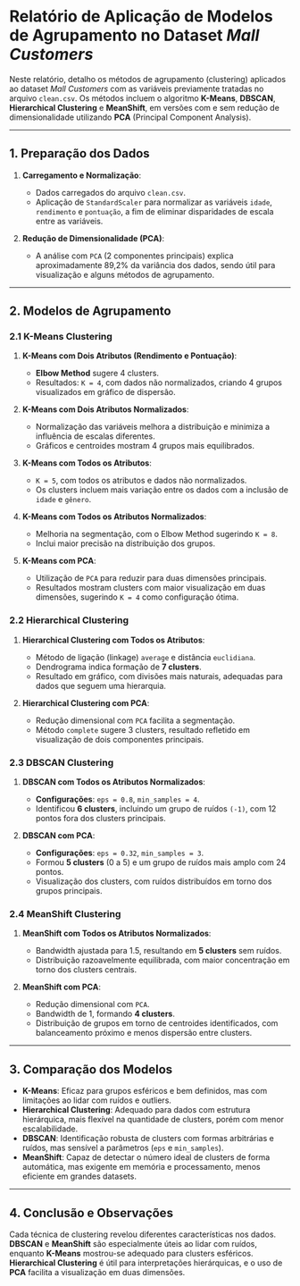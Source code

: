 # Relatório de Aplicação de Modelos de Agrupamento no Dataset *Mall Customers*

Neste relatório, detalho os métodos de agrupamento (clustering) aplicados ao dataset *Mall Customers* com as variáveis previamente tratadas no arquivo `clean.csv`. Os métodos incluem o algoritmo **K-Means**, **DBSCAN**, **Hierarchical Clustering** e **MeanShift**, em versões com e sem redução de dimensionalidade utilizando **PCA** (Principal Component Analysis).

---

## 1. **Preparação dos Dados**
1. **Carregamento e Normalização**:
   - Dados carregados do arquivo `clean.csv`.
   - Aplicação de `StandardScaler` para normalizar as variáveis `idade`, `rendimento` e `pontuação`, a fim de eliminar disparidades de escala entre as variáveis.
   
2. **Redução de Dimensionalidade (PCA)**:
   - A análise com `PCA` (2 componentes principais) explica aproximadamente 89,2% da variância dos dados, sendo útil para visualização e alguns métodos de agrupamento.

---

## 2. **Modelos de Agrupamento**

### 2.1 **K-Means Clustering**
1. **K-Means com Dois Atributos (Rendimento e Pontuação)**:
   - **Elbow Method** sugere 4 clusters.
   - Resultados: `K = 4`, com dados não normalizados, criando 4 grupos visualizados em gráfico de dispersão.
   
2. **K-Means com Dois Atributos Normalizados**:
   - Normalização das variáveis melhora a distribuição e minimiza a influência de escalas diferentes.
   - Gráficos e centroides mostram 4 grupos mais equilibrados.

3. **K-Means com Todos os Atributos**:
   - `K = 5`, com todos os atributos e dados não normalizados.
   - Os clusters incluem mais variação entre os dados com a inclusão de `idade` e `gênero`.

4. **K-Means com Todos os Atributos Normalizados**:
   - Melhoria na segmentação, com o Elbow Method sugerindo `K = 8`.
   - Inclui maior precisão na distribuição dos grupos.

5. **K-Means com PCA**:
   - Utilização de `PCA` para reduzir para duas dimensões principais.
   - Resultados mostram clusters com maior visualização em duas dimensões, sugerindo `K = 4` como configuração ótima.

### 2.2 **Hierarchical Clustering**
1. **Hierarchical Clustering com Todos os Atributos**:
   - Método de ligação (linkage) `average` e distância `euclidiana`.
   - Dendrograma indica formação de **7 clusters**.
   - Resultado em gráfico, com divisões mais naturais, adequadas para dados que seguem uma hierarquia.

2. **Hierarchical Clustering com PCA**:
   - Redução dimensional com `PCA` facilita a segmentação.
   - Método `complete` sugere 3 clusters, resultado refletido em visualização de dois componentes principais.

### 2.3 **DBSCAN Clustering**
1. **DBSCAN com Todos os Atributos Normalizados**:
   - **Configurações**: `eps = 0.8`, `min_samples = 4`.
   - Identificou **6 clusters**, incluindo um grupo de ruídos `(-1)`, com 12 pontos fora dos clusters principais.
   
2. **DBSCAN com PCA**:
   - **Configurações**: `eps = 0.32`, `min_samples = 3`.
   - Formou **5 clusters** (0 a 5) e um grupo de ruídos mais amplo com 24 pontos.
   - Visualização dos clusters, com ruídos distribuídos em torno dos grupos principais.

### 2.4 **MeanShift Clustering**
1. **MeanShift com Todos os Atributos Normalizados**:
   - Bandwidth ajustada para 1.5, resultando em **5 clusters** sem ruídos.
   - Distribuição razoavelmente equilibrada, com maior concentração em torno dos clusters centrais.
   
2. **MeanShift com PCA**:
   - Redução dimensional com `PCA`.
   - Bandwidth de 1, formando **4 clusters**.
   - Distribuição de grupos em torno de centroides identificados, com balanceamento próximo e menos dispersão entre clusters.

---

## 3. **Comparação dos Modelos**
- **K-Means**: Eficaz para grupos esféricos e bem definidos, mas com limitações ao lidar com ruídos e outliers.
- **Hierarchical Clustering**: Adequado para dados com estrutura hierárquica, mais flexível na quantidade de clusters, porém com menor escalabilidade.
- **DBSCAN**: Identificação robusta de clusters com formas arbitrárias e ruídos, mas sensível a parâmetros (`eps` e `min_samples`).
- **MeanShift**: Capaz de detectar o número ideal de clusters de forma automática, mas exigente em memória e processamento, menos eficiente em grandes datasets.

---

## 4. **Conclusão e Observações**
Cada técnica de clustering revelou diferentes características nos dados. **DBSCAN** e **MeanShift** são especialmente úteis ao lidar com ruídos, enquanto **K-Means** mostrou-se adequado para clusters esféricos. **Hierarchical Clustering** é útil para interpretações hierárquicas, e o uso de **PCA** facilita a visualização em duas dimensões.